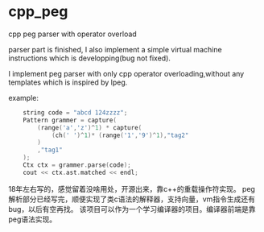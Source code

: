 # cpp_peg
cpp peg parser with operator overload

parser part is finished, I also implement a simple virtual machine instructions which is developping(bug not fixed).

I implement peg parser with only cpp operator overloading,without any templates which is inspired by lpeg.

example:
```cpp
	string code = "abcd 124zzzz";
	Pattern grammer = capture(
		(range('a','z')^1) * capture(
			(ch(' ')^1)* (range('1','9')^1),"tag2"
		)
		,"tag1"
	);
	Ctx ctx = grammer.parse(code);
	cout << ctx.ast.matched << endl;

```

18年左右写的，感觉留着没啥用处，开源出来，靠c++的重载操作符实现。
peg解析部分已经写完，顺便实现了类c语法的解释器，支持向量，vm指令生成还有bug，以后有空再找。
该项目可以作为一个学习编译器的项目。编译器前端是靠peg语法实现。